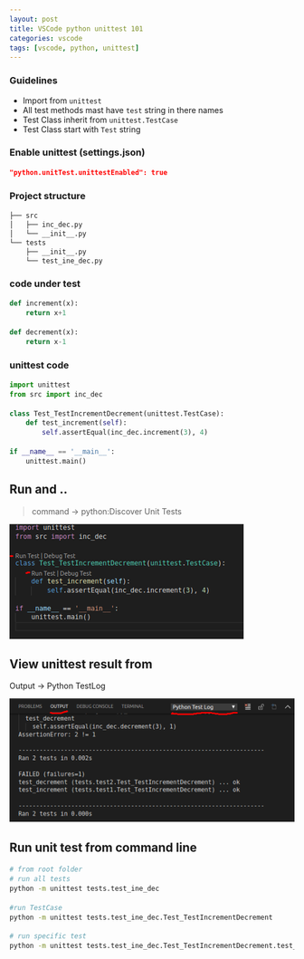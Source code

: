 ```yaml
---
layout: post
title: VSCode python unittest 101
categories: vscode 
tags: [vscode, python, unittest]
---
```


### Guidelines
- Import from `unittest`
- All test methods mast have `test` string in there names
- Test Class inherit from `unittest.TestCase`
- Test Class start with `Test` string
  
### Enable unittest (settings.json)
```json
"python.unitTest.unittestEnabled": true
```

### Project structure
```
├── src
│   ├── inc_dec.py
│   └── __init__.py
└── tests
    ├── __init__.py
    └── test_ine_dec.py
```

### code under test
```python
def increment(x):
    return x+1

def decrement(x):
    return x-1
```

### unittest code
```python
import unittest
from src import inc_dec

class Test_TestIncrementDecrement(unittest.TestCase):
    def test_increment(self):
        self.assertEqual(inc_dec.increment(3), 4)

if __name__ == '__main__':
    unittest.main()
```

## Run and ..
> command -> python:Discover Unit Tests

![](/images/2018-12-07-14-02-25.png)

## View unittest result from 

Output -> Python TestLog

![](/images/2018-12-07-17-34-23.png)

## Run unit test from command line
```bash
# from root folder
# run all tests
python -m unittest tests.test_ine_dec

#run TestCase
python -m unittest tests.test_ine_dec.Test_TestIncrementDecrement

# run specific test
python -m unittest tests.test_ine_dec.Test_TestIncrementDecrement.test_increment
```